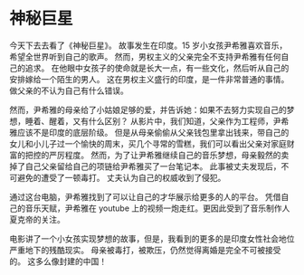 # 神秘巨星
今天下去去看了《神秘巨星》。
故事发生在印度。15 岁小女孩尹希雅喜欢音乐，希望全世界听到自己的歌声。
然而，男权主义的父亲完全不支持尹希雅有任何自己的追求。
在他眼中女孩子的使命就是长大一点，有一些文化，然后听从自己的安排嫁给一个陌生的男人。
这在男权主义盛行的印度，是一件非常普通的事情。做父亲的不认为自己有什么错误。

然而，尹希雅的母亲给了小姑娘足够的爱，并告诉她：如果不去努力实现自己的梦想，睡着、醒着，又有什么区别？
从影片中，我们知道，父亲作为工程师，尹希雅应该不是印度的底层阶级。
但是从母亲偷偷从父亲钱包里拿出钱来，带自己的女儿和小儿子过一个愉快的周末，买几个寻常的雪糕，我们可以看出父亲对家庭财富的把控的严厉程度。
然而，为了让尹希雅继续自己的音乐梦想，母亲毅然的卖掉了自己父亲留给自己的项链给尹希雅买了一台笔记本。
此事被丈夫发现后，不可避免的遭受了一顿毒打。
丈夫认为自己的权威收到了侵犯。

通过这台电脑，尹希雅找到了可以让自己的才华展示给更多的人的平台。
凭借自己的音乐天赋，尹希雅在 youtube 上的视频一炮走红。更因此受到了音乐制作人夏克帝的关注。




电影讲了一个小女孩实现梦想的故事，但是，我看到的更多的是印度女性社会地位严重地下的残酷现实。
母亲被毒打，被欺压，仍然觉得离婚是完全不可被接受的。
这多么像封建的中国！

